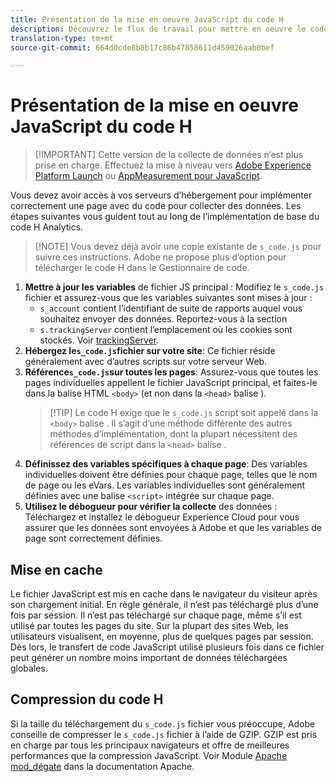```yaml
---
title: Présentation de la mise en oeuvre JavaScript du code H
description: Découvrez le flux de travail pour mettre en oeuvre le code H sur votre site.
translation-type: tm+mt
source-git-commit: 664d0cde8b8b17c86b47858611d459026aab0bef

---
```



# Présentation de la mise en oeuvre JavaScript du code H

> [!IMPORTANT] Cette version de la collecte de données n’est plus prise en charge. Effectuez la mise à niveau vers [Adobe Experience Platform Launch](../../launch/overview.md) ou [AppMeasurement pour JavaScript](../overview.md).

Vous devez avoir accès à vos serveurs d’hébergement pour implémenter correctement une page avec du code pour collecter des données. Les étapes suivantes vous guident tout au long de l’implémentation de base du code H Analytics.

> [!NOTE] Vous devez déjà avoir une copie existante de `s_code.js` pour suivre ces instructions. Adobe ne propose plus d’option pour télécharger le code H dans le Gestionnaire de code.

1. **Mettre à jour les variables** de fichier JS principal : Modifiez le `s_code.js` fichier et assurez-vous que les variables suivantes sont mises à jour :
   * `s_account` contient l’identifiant de suite de rapports auquel vous souhaitez envoyer des données. Reportez-vous à la section
   * `s.trackingServer` contient l’emplacement où les cookies sont stockés. Voir [trackingServer](../../vars/config-vars/trackingserver.md).
2. **Hébergez le`s_code.js`fichier sur votre site**: Ce fichier réside généralement avec d’autres scripts sur votre serveur Web.
3. **Référence`s_code.js`sur toutes les pages**: Assurez-vous que toutes les pages individuelles appellent le fichier JavaScript principal, et faites-le dans la balise HTML `<body>` (et non dans la `<head>` balise ).
   > [!TIP] Le code H exige que le `s_code.js` script soit appelé dans la `<body>` balise . Il s’agit d’une méthode différente des autres méthodes d’implémentation, dont la plupart nécessitent des références de script dans la `<head>` balise .
4. **Définissez des variables spécifiques à chaque page**: Des variables individuelles doivent être définies pour chaque page, telles que le nom de page ou les eVars. Les variables individuelles sont généralement définies avec une balise `<script>` intégrée sur chaque page.
5. **Utilisez le débogueur pour vérifier la collecte** des données : Téléchargez et installez le débogueur [](../../validate/debugger.md) Experience Cloud pour vous assurer que les données sont envoyées à Adobe et que les variables de page sont correctement définies.

## Mise en cache

Le fichier JavaScript est mis en cache dans le navigateur du visiteur après son chargement initial. En règle générale, il n’est pas téléchargé plus d’une fois par session. Il n’est pas téléchargé sur chaque page, même s’il est utilisé par toutes les pages du site. Sur la plupart des sites Web, les utilisateurs visualisent, en moyenne, plus de quelques pages par session. Dès lors, le transfert de code JavaScript utilisé plusieurs fois dans ce fichier peut générer un nombre moins important de données téléchargées globales.

## Compression du code H

Si la taille du téléchargement du `s_code.js` fichier vous préoccupe, Adobe conseille de compresser le `s_code.js` fichier à l’aide de GZIP. GZIP est pris en charge par tous les principaux navigateurs et offre de meilleures performances que la compression JavaScript. Voir Module [Apache mod_dégate](http://httpd.apache.org/docs/current/mod/mod_deflate.html) dans la documentation Apache.

